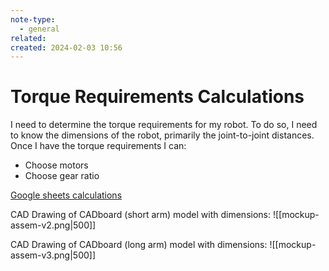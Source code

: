 ```yaml
---
note-type:
  - general
related: 
created: 2024-02-03 10:56
---
```

# Torque Requirements Calculations
I need to determine the torque requirements for my robot. To do so, I need to know the dimensions of the robot, primarily the joint-to-joint distances. Once I have the torque requirements I can:
- Choose motors
- Choose gear ratio

[Google sheets calculations](https://docs.google.com/spreadsheets/d/1zMnxQhwBDGyL_4U9n2RywRnCZYWtdO7Ovv0PA7JuBm8/edit?usp=sharing)

CAD Drawing of CADboard (short arm) model with dimensions:
![[mockup-assem-v2.png|500]]

CAD Drawing of CADboard (long arm) model with dimensions:
![[mockup-assem-v3.png|500]]